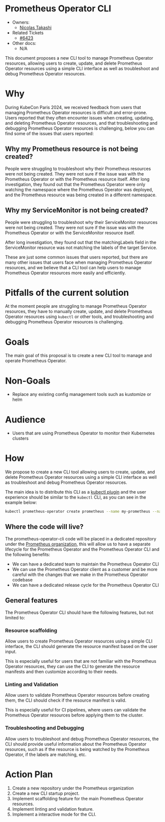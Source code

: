 # Prometheus Operator CLI

- Owners:
  - [Nicolas Takashi](https://github.com/nicolastakashi)
- Related Tickets
  - [#6423](https://github.com/prometheus-operator/prometheus-operator/issues/6423)
- Other docs:
  - N/A

This document proposes a new CLI tool to manage Prometheus Operator resources, allowing users to create, update, and delete Prometheus Operator resources using a simple CLI interface as well as
troubleshoot and debug Prometheus Operator resources.

# Why

During KubeCon Paris 2024, we received feedback from users that managing Prometheus Operator resources is difficult and error-prone. Users reported that they often encounter issues when creating, updating, and deleting Prometheus Operator resources, and that troubleshooting and debugging Prometheus Operator resources is challenging, below you can find some of the issues that users reported:

## Why my Prometheus resource is not being created?

People were struggling to troubleshoot why their Prometheus resources were not being created. They were not sure if the issue was with the Prometheus Operator or with the Prometheus resource itself.
After long investigation, they found out that the Prometheus Operator were only watching the namespace where the Prometheus Operator was deployed, and the Prometheus resource was being created in a different namespace.

## Why my ServiceMonitor is not being created?

People were struggling to troubleshoot why their ServiceMonitor resources were not being created. They were not sure if the issue was with the Prometheus Operator or with the ServiceMonitor resource itself.

After long investigation, they found out that the matchingLabels field in the ServiceMonitor resource was not matching the labels of the target Service.

These are just some common issues that users reported, but there are many other issues that users face when managing Prometheus Operator resources, and we believe that a CLI tool can help users to manage Prometheus Operator resources more easily and efficiently.

# Pitfalls of the current solution

At the moment people are struggling to manage Prometheus Operator resources, they have to manually create, update, and delete Prometheus Operator resources using `kubectl` or other tools, and troubleshooting and debugging Prometheus Operator resources is challenging.

# Goals

The main goal of this proposal is to create a new CLI tool to manage and operate Prometheus Operator.

# Non-Goals

- Replace any existing config management tools such as kustomize or helm

# Audience

- Users that are using Prometheus Operator to monitor their Kubernetes clusters

# How

We propose to create a new CLI tool allowing users to create, update, and delete Prometheus Operator resources using a simple CLI interface as well as troubleshoot and debug Prometheus Operator resources.

The main idea is to distribute this CLI as a [kubectl plugin](https://kubernetes.io/docs/tasks/extend-kubectl/kubectl-plugins/) and the user experience should be similar to the `kubectl` CLI, as you can see in the example below:

```bash
kubectl prometheus-operator create prometheus --name my-prometheus --namespace my-namespace --replicas 2 --shards 2
```

## Where the code will live?

The prometheus-operator-cli code will be placed in a dedicated repository under the [Prometheus organization](https://github.com/prometheus-operator), this will allow us to have a separate lifecycle for the Prometheus Operator and the Prometheus Operator CLI and the following benefits:

- We can have a dedicated team to maintain the Prometheus Operator CLI
- We can use the Prometheus Operator client as a customer and be more careful with the changes that we make in the Prometheus Operator codebase
- We can have a dedicated release cycle for the Prometheus Operator CLI

## General features

The Prometheus Operator CLI should have the following features, but not limited to:

### Resource scaffolding

Allow users to create Prometheus Operator resources using a simple CLI interface, the CLI should generate the resource manifest based on the user input.

This is especially useful for users that are not familiar with the Prometheus Operator resources, they can use the CLI to generate the resource manifests and then customize according to their needs.

### Linting and Validation

Allow users to validate Prometheus Operator resources before creating them, the CLI should check if the resource manifest is valid.

This is especially useful for CI pipelines, where users can validate the Prometheus Operator resources before applying them to the cluster.

### Troubleshooting and Debugging

Allow users to troubleshoot and debug Prometheus Operator resources, the CLI should provide useful information about the Prometheus Operator resources, such as if the resource is being watched by the Prometheus Operator, if the labels are matching, etc.

# Action Plan

1. Create a new repository under the Prometheus organization
2. Create a new CLI startup project.
3. Implement scaffolding feature for the main Prometheus Operator resources.
4. Implement linting and validation feature.
5. Implement a interactive mode for the CLI.
